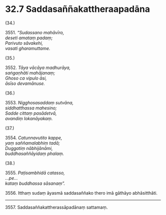

# 32.7 Saddasaññakattheraapadāna



(34.)

3551\. _“Sudassano mahāvīro,_  
_deseti amataṃ padaṃ;_  
_Parivuto sāvakehi,_  
_vasati gharamuttame._  


(35.)

3552\. _Tāya vācāya madhurāya,_  
_saṅgaṇhāti mahājanaṃ;_  
_Ghoso ca vipulo āsi,_  
_āsīso devamānuse._  


(36.)

3553\. _Nigghosasaddaṃ sutvāna,_  
_siddhatthassa mahesino;_  
_Sadde cittaṃ pasādetvā,_  
_avandiṃ lokanāyakaṃ._  


(37.)

3554\. _Catunnavutito kappe,_  
_yaṃ saññamalabhiṃ tadā;_  
_Duggatiṃ nābhijānāmi,_  
_buddhasaññāyidaṃ phalaṃ._  


(38.)

3555\. _Paṭisambhidā catasso,_  
_…pe…_  
_kataṃ buddhassa sāsanaṃ”._  


3556\. Itthaṃ sudaṃ āyasmā saddasaññako thero imā gāthāyo abhāsitthāti.

---

3557\. Saddasaññakattherassāpadānaṃ sattamaṃ.





